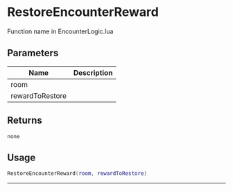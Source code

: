 # RestoreEncounterReward

Function name in EncounterLogic.lua

## Parameters

| Name            | Description |
| --------------- | ----------- |
| room            |             |
| rewardToRestore |             |

## Returns

`none`

## Usage

```lua
RestoreEncounterReward(room, rewardToRestore)
```

---
